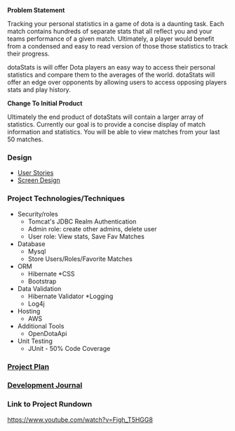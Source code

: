 **Problem Statement**


Tracking your personal statistics in a game of dota is a daunting task. Each match contains hundreds of separate stats that
all reflect you and your teams performance of a given match. Ultimately, a player would benefit from a condensed and easy 
to read version of those those statistics to track their progress.

dotaStats is will offer Dota players an easy way to access their personal statistics and compare them to the averages
of the world. dotaStats will offer an edge over opponents by allowing users to access opposing players stats and play 
history.   

**Change To Initial Product** 

Ultimately the end product of dotaStats will contain a larger array of statistics. Currently our goal is to provide a concise
display of match information and statistics. You will be able to view matches from your last 50 matches. 

### Design

* [User Stories](designDocuments/userStories.md)
* [Screen Design](designDocuments/screens.md)

### Project Technologies/Techniques

* Security/roles
    * Tomcat's JDBC Realm Authentication
    * Admin role: create other admins, delete user
    * User role: View stats, Save Fav Matches
* Database
    * Mysql
    * Store Users/Roles/Favorite Matches
* ORM
    * Hibernate
*CSS
    * Bootstrap
* Data Validation
    * Hibernate Validator
*Logging
    * Log4j
* Hosting
    * AWS
* Additional Tools
    * OpenDotaApi
* Unit Testing
    * JUnit - 50% Code Coverage
    
### [Project Plan](ProjectPlan.md)

### [Development Journal](Journal.md)
### Link to Project Rundown 
https://www.youtube.com/watch?v=Fjgh_T5HGG8
    
    

